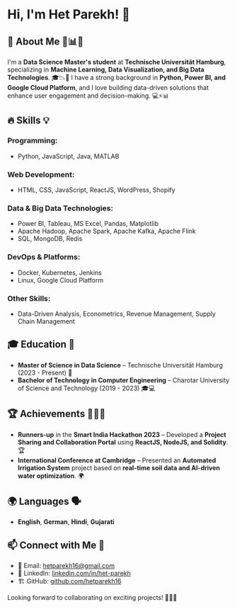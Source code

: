 # Hi, I'm Het Parekh! 👋

## 🚀 About Me 🎯📊💡
I'm a **Data Science Master's student** at **Technische Universität Hamburg**, specializing in **Machine Learning, Data Visualization, and Big Data Technologies**. 🎓📉📡 I have a strong background in **Python, Power BI, and Google Cloud Platform**, and I love building data-driven solutions that enhance user engagement and decision-making. 💻⚡📊

## 🔥 Skills 💡

### Programming:
- Python, JavaScript, Java, MATLAB

### Web Development:
- HTML, CSS, JavaScript, ReactJS, WordPress, Shopify

### Data & Big Data Technologies:
- Power BI, Tableau, MS Excel, Pandas, Matplotlib
- Apache Hadoop, Apache Spark, Apache Kafka, Apache Flink
- SQL, MongoDB, Redis

### DevOps & Platforms:
- Docker, Kubernetes, Jenkins
- Linux, Google Cloud Platform

### Other Skills:
- Data-Driven Analysis, Econometrics, Revenue Management, Supply Chain Management

## 🎓 Education 📘
- **Master of Science in Data Science** – Technische Universität Hamburg (2023 - Present) 🎯
- **Bachelor of Technology in Computer Engineering** – Charotar University of Science and Technology (2019 - 2023) 🎓💻

## 🏆 Achievements 🏅🚀🎯
- **Runners-up** in the **Smart India Hackathon 2023** – Developed a **Project Sharing and Collaboration Portal** using **ReactJS, NodeJS, and Solidity**. 🏆
- **International Conference at Cambridge** – Presented an **Automated Irrigation System** project based on **real-time soil data and AI-driven water optimization**. 🌍

## 🌍 Languages 🗣️
- **English**, **German**, **Hindi**, **Gujarati**

## 📫 Connect with Me 📩
- 📩 Email: [hetparekh16@gmail.com](mailto:hetparekh16@gmail.com)
- 💼 LinkedIn: [linkedin.com/in/het-parekh](https://linkedin.com/in/het-parekh)
- 🏗️ GitHub: [github.com/hetparekh16](https://github.com/hetparekh16)

Looking forward to collaborating on exciting projects! 🚀✨💡

